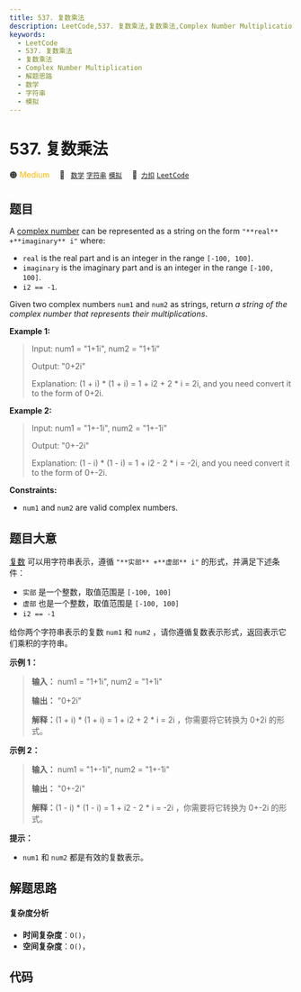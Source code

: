 ```yaml
---
title: 537. 复数乘法
description: LeetCode,537. 复数乘法,复数乘法,Complex Number Multiplication,解题思路,数学,字符串,模拟
keywords:
  - LeetCode
  - 537. 复数乘法
  - 复数乘法
  - Complex Number Multiplication
  - 解题思路
  - 数学
  - 字符串
  - 模拟
---
```


# 537. 复数乘法

🟠 <font color=#ffb800>Medium</font>&emsp; 🔖&ensp; [`数学`](/tag/math.md) [`字符串`](/tag/string.md) [`模拟`](/tag/simulation.md)&emsp; 🔗&ensp;[`力扣`](https://leetcode.cn/problems/complex-number-multiplication) [`LeetCode`](https://leetcode.com/problems/complex-number-multiplication)

## 题目

A [complex number](https://en.wikipedia.org/wiki/Complex_number) can be
represented as a string on the form `"**real** +**imaginary** i"` where:

  * `real` is the real part and is an integer in the range `[-100, 100]`.
  * `imaginary` is the imaginary part and is an integer in the range `[-100, 100]`.
  * `i2 == -1`.

Given two complex numbers `num1` and `num2` as strings, return _a string of
the complex number that represents their multiplications_.



**Example 1:**

> Input: num1 = "1+1i", num2 = "1+1i"
> 
> Output: "0+2i"
> 
> Explanation: (1 + i) * (1 + i) = 1 + i2 + 2 * i = 2i, and you need convert it to the form of 0+2i.

**Example 2:**

> Input: num1 = "1+-1i", num2 = "1+-1i"
> 
> Output: "0+-2i"
> 
> Explanation: (1 - i) * (1 - i) = 1 + i2 - 2 * i = -2i, and you need convert it to the form of 0+-2i.

**Constraints:**

  * `num1` and `num2` are valid complex numbers.


## 题目大意

[复数](https://baike.baidu.com/item/%E5%A4%8D%E6%95%B0/254365?fr=aladdin)
可以用字符串表示，遵循 `"**实部** +**虚部** i"` 的形式，并满足下述条件：

  * `实部` 是一个整数，取值范围是 `[-100, 100]`
  * `虚部` 也是一个整数，取值范围是 `[-100, 100]`
  * `i2 == -1`

给你两个字符串表示的复数 `num1` 和 `num2` ，请你遵循复数表示形式，返回表示它们乘积的字符串。

**示例 1：**

> 
> 
> 
> 
> 
> **输入：** num1 = "1+1i", num2 = "1+1i"
> 
> **输出：** "0+2i"
> 
> **解释：**(1 + i) * (1 + i) = 1 + i2 + 2 * i = 2i ，你需要将它转换为 0+2i 的形式。
> 
> 

**示例 2：**

> 
> 
> 
> 
> 
> **输入：** num1 = "1+-1i", num2 = "1+-1i"
> 
> **输出：** "0+-2i"
> 
> **解释：**(1 - i) * (1 - i) = 1 + i2 - 2 * i = -2i ，你需要将它转换为 0+-2i 的形式。 
> 
> 

**提示：**

  * `num1` 和 `num2` 都是有效的复数表示。


## 解题思路

#### 复杂度分析

- **时间复杂度**：`O()`，
- **空间复杂度**：`O()`，

## 代码

```javascript

```